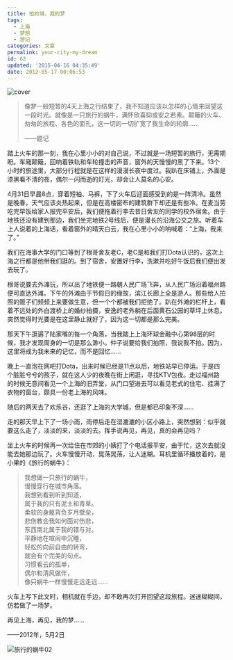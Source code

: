 ```yaml
---
title: 他的城，我的梦
tags:
  - 上海
  - 梦想
  - 游记
categories: 文章
permalink: your-city-my-dream
id: 62
updated: '2015-04-16 04:35:49'
date: 2012-05-17 00:06:53
---
```


![cover](https://cat.yufan.me/cats/012114aR1.jpg)

>像梦一般短暂的4天上海之行结束了，我不知道应该以怎样的心情来回望这一段时光。就像是一只旅行的蜗牛，满怀欣喜抑或安之若素。颠簸的火车、匆匆的旅程、各色的面孔，这一切的一切扩宽了我生命的轮廓……
>
>——题记

踏上火车的那一刻，我在心里小小的对自己说，不过就是一场短暂的旅行，无需期盼。车厢颠簸，回响着铁轨和车轮撞击的声音，窗外的天慢慢的黑了下来。13个小时的旅途里，大部分行程就是在这样的漫漫长夜中度过。我趴在床铺上，外面是漆黑看不清的夜，偶尔一闪而逝的灯光，却会让人莫名的心安。

4月31日早晨8点，穿着短袖、马裤，下了火车后迎面感受到的是一阵清冷。虽然是晚春，天气应该炎热起来，但是在高楼密布的建筑群下却还是有些冷。在麦当劳吃完早饭给家人报完平安后，我们便拖着行李去昔日舍友的同学的校外宿舍。由于地铁还没有建到那边，我们坐完地铁2号线后，便是漫长的沿海公交之旅。听着车上人说着的上海话，看着窗外的晴天白云，我在心里小小的呐喊着：“上海，我来了。”

<!--more-->

我们在海事大学的门口等到了根哥舍友老C，老C是和我们打Dota认识的，这次上海之行都是他带我们逛的。到了宿舍，安置好行李，洗漱并吃好午饭后我们便出发去玩了。

根哥说要去外滩玩，所以出了地铁便一路朝人民广场飞奔，从人民广场沿着福州路便可直达外滩。下午的外滩由于节假日的缘故，滨江长廊上全是游人。那些给人拍照的贩子们频频上来要做生意，但一个个都被我们拒绝了。趴在外滩的栏杆上，看着不远处的外白渡桥上的婚纱拍摄，安逸的老外躺在后面黄石公园的草坪上休息。突然觉得时光要是在这里静止就好了，因为这一切都是那么完美。

那天下午逛遍了陆家嘴的每一个角落，当我踏上上海环球金融中心第98层的时候，我才发现周身的一切是那么渺小。仲子说要给我们拍照，我说我不拍。因为，这里将成为我未来的记忆，而不是回忆……

晚上一直泡在网吧打Dota，出来时候已经是11点以后，地铁站早已停运。于是四个脏脏兮兮的孩子，就在这人少的夜晚在街上闲逛，寻找KTV包夜。走过福州路的时候无意间看见一个上海的旧弄堂，从门口望进去可以看见老式的住宅、挂满了衣物的窗台，颇具一份老上海的风味。

随后的两天去了欢乐谷，还逛了上海的大学城，但是都已印象不深……

走的那天早上下了一场小雨，雨停后走在湿漉漉的小区小路上，突然想到：似乎就要这么走了，淡淡的来，淡淡的去。挥手说再见，再见，真的会再见吗？

坐上火车的时候再一次给住在市郊的小姨打了个电话报平安，由于忙，这次去就没能去她那边玩了。火车慢慢开动，晃荡晃荡，让人迷糊。耳机里循环播放着的，是小果的《旅行的蜗牛》：

>我想做一只旅行的蜗牛，  
>慢慢穿行在城市角落。  
>我想到看到听到知道，  
>属于我的只有泥土和青草。  
>柔软的身躯背负岁月壁垒，  
>悲伤教会我如何面对伤悲，  
>东西南北属于我的错与对。  
>平静地在喧闹中沉睡，  
>轻松的向前自由的转弯，  
>就会有个完美的句点。  
>习惯看云的孤单，  
>偶尔和清风做伴，  
>像只蜗牛一样慢慢走远走远……

火车上写下此文时，相机就在手边，却不敢再次打开回望这段旅程。迷迷糊糊间，仿若做了一场梦。

再见上海，再见，我的梦……

——2012年，5月2日

![旅行的蜗牛02](https://cat.yufan.me/cats/012114OYt.jpg)
